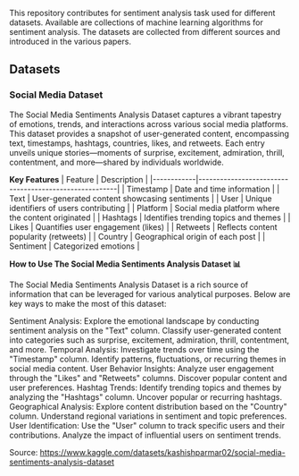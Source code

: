 This repository contributes for sentiment analysis task used for different datasets. Available are collections of machine learning algorithms for sentiment analysis. The datasets are collected from different sources and introduced in the various papers.

## Datasets
### Social Media Dataset
The Social Media Sentiments Analysis Dataset captures a vibrant tapestry of emotions, trends, and interactions across various social media platforms. This dataset provides a snapshot of user-generated content, encompassing text, timestamps, hashtags, countries, likes, and retweets. Each entry unveils unique stories—moments of surprise, excitement, admiration, thrill, contentment, and more—shared by individuals worldwide.

**Key Features**
| Feature    | Description                                           |
|------------|-------------------------------------------------------|
| Timestamp  | Date and time information                             |
| Text       | User-generated content showcasing sentiments          |
| User       | Unique identifiers of users contributing              |
| Platform   | Social media platform where the content originated    |
| Hashtags   | Identifies trending topics and themes                 |
| Likes      | Quantifies user engagement (likes)                    |
| Retweets   | Reflects content popularity (retweets)                |
| Country    | Geographical origin of each post                      |
| Sentiment  | Categorized emotions                                  |

**How to Use The Social Media Sentiments Analysis Dataset 📊**

The Social Media Sentiments Analysis Dataset is a rich source of information that can be leveraged for various analytical purposes. Below are key ways to make the most of this dataset:

Sentiment Analysis: Explore the emotional landscape by conducting sentiment analysis on the "Text" column. Classify user-generated content into categories such as surprise, excitement, admiration, thrill, contentment, and more.
Temporal Analysis: Investigate trends over time using the "Timestamp" column. Identify patterns, fluctuations, or recurring themes in social media content.
User Behavior Insights: Analyze user engagement through the "Likes" and "Retweets" columns. Discover popular content and user preferences.
Hashtag Trends: Identify trending topics and themes by analyzing the "Hashtags" column. Uncover popular or recurring hashtags.
Geographical Analysis: Explore content distribution based on the "Country" column. Understand regional variations in sentiment and topic preferences.
User Identification: Use the "User" column to track specific users and their contributions. Analyze the impact of influential users on sentiment trends.

Source: https://www.kaggle.com/datasets/kashishparmar02/social-media-sentiments-analysis-dataset
